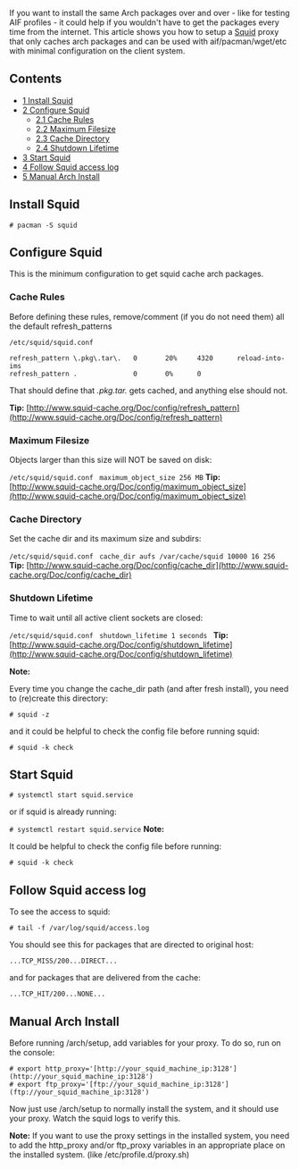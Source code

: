 If you want to install the same Arch packages over and over - like for testing AIF profiles - it could help if you wouldn't have to get the packages every time from the internet. This article shows you how to setup a [Squid](/index.php/Squid "Squid") proxy that only caches arch packages and can be used with aif/pacman/wget/etc with minimal configuration on the client system.

## Contents

*   [1 Install Squid](#Install_Squid)
*   [2 Configure Squid](#Configure_Squid)
    *   [2.1 Cache Rules](#Cache_Rules)
    *   [2.2 Maximum Filesize](#Maximum_Filesize)
    *   [2.3 Cache Directory](#Cache_Directory)
    *   [2.4 Shutdown Lifetime](#Shutdown_Lifetime)
*   [3 Start Squid](#Start_Squid)
*   [4 Follow Squid access log](#Follow_Squid_access_log)
*   [5 Manual Arch Install](#Manual_Arch_Install)

## Install Squid

 `# pacman -S squid` 

## Configure Squid

This is the minimum configuration to get squid cache arch packages.

### Cache Rules

Before defining these rules, remove/comment (if you do not need them) all the default refresh_patterns

 `/etc/squid/squid.conf ` 

```
refresh_pattern \.pkg\.tar\.   0       20%     4320      reload-into-ims
refresh_pattern .              0       0%      0
```

That should define that *.pkg.tar.* gets cached, and anything else should not.

**Tip:** [http://www.squid-cache.org/Doc/config/refresh_pattern](http://www.squid-cache.org/Doc/config/refresh_pattern)

### Maximum Filesize

Objects larger than this size will NOT be saved on disk:

 `/etc/squid/squid.conf `  `maximum_object_size 256 MB` 
**Tip:** [http://www.squid-cache.org/Doc/config/maximum_object_size](http://www.squid-cache.org/Doc/config/maximum_object_size)

### Cache Directory

Set the cache dir and its maximum size and subdirs:

 `/etc/squid/squid.conf `  `cache_dir aufs /var/cache/squid 10000 16 256` 
**Tip:** [http://www.squid-cache.org/Doc/config/cache_dir](http://www.squid-cache.org/Doc/config/cache_dir)

### Shutdown Lifetime

Time to wait until all active client sockets are closed:

 `/etc/squid/squid.conf `  `shutdown_lifetime 1 seconds ` 
**Tip:** [http://www.squid-cache.org/Doc/config/shutdown_lifetime](http://www.squid-cache.org/Doc/config/shutdown_lifetime)

**Note:**

Every time you change the cache_dir path (and after fresh install), you need to (re)create this directory:

 `# squid -z` 

and it could be helpful to check the config file before running squid:

 `# squid -k check` 

## Start Squid

 `# systemctl start squid.service` 

or if squid is already running:

 `# systemctl restart squid.service` 
**Note:**

It could be helpful to check the config file before running:

 `# squid -k check` 

## Follow Squid access log

To see the access to squid:

 `# tail -f /var/log/squid/access.log` 

You should see this for packages that are directed to original host:

 `...TCP_MISS/200...DIRECT...` 

and for packages that are delivered from the cache:

 `...TCP_HIT/200...NONE...` 

## Manual Arch Install

Before running /arch/setup, add variables for your proxy. To do so, run on the console:

```
# export http_proxy='[http://your_squid_machine_ip:3128'](http://your_squid_machine_ip:3128')
# export ftp_proxy='[ftp://your_squid_machine_ip:3128'](ftp://your_squid_machine_ip:3128')
```

Now just use /arch/setup to normally install the system, and it should use your proxy. Watch the squid logs to verify this.

**Note:** If you want to use the proxy settings in the installed system, you need to add the http_proxy and/or ftp_proxy variables in an appropriate place on the installed system. (like /etc/profile.d/proxy.sh)